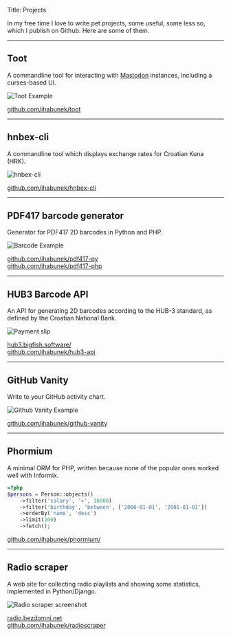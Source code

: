 Title: Projects

In my free time I love to write pet projects, some useful, some less so, which I
publish on Github. Here are some of them.

---

## Toot

A commandline tool for interacting with [Mastodon](https://joinmastodon.org/)
instances, including a curses-based UI.

![Toot Example]({static}/images/toot.png)

<a href="https://github.com/ihabunek/toot"><i class="fa fa-github"></i> github.com/ihabunek/toot</a>

---

## hnbex-cli

A commandline tool which displays exchange rates for Croatian Kuna (HRK).

![hnbex-cli]({static}/images/hnbex.png)

<a href="https://github.com/ihabunek/hnbex-cli"><i class="fa fa-github"></i> github.com/ihabunek/hnbex-cli</a>

---

## PDF417 barcode generator

Generator for PDF417 2D barcodes in Python and PHP.

![Barcode Example]({static}/images/barcode.png)

<a href="https://github.com/ihabunek/pdf417-py"><i class="fa fa-github"></i> github.com/ihabunek/pdf417-py</a><br />
<a href="https://github.com/ihabunek/pdf417-php"><i class="fa fa-github"></i> github.com/ihabunek/pdf417-php</a>

---

## HUB3 Barcode API

An API for generating 2D barcodes according to the HUB-3 standard, as defined by the Croatian National Bank.

![Payment slip]({static}/images/uplatnica.png)

<a href="https://hub3.bigfish.software/"><i class="fa fa-globe"></i> hub3.bigfish.software/</a><br />
<a href="https://github.com/ihabunek/hub3-api"><i class="fa fa-github"></i> github.com/ihabunek/hub3-api</a>

---

## GitHub Vanity

Write to your GitHub activity chart.

![Github Vanity Example]({static}/images/vanity.jpg)

<a href="https://github.com/ihabunek/github-vanity"><i class="fa fa-github"></i> github.com/ihabunek/github-vanity</a><br />

---

## Phormium

 A minimal ORM for PHP, written because none of the popular ones worked well
 with Informix.

```php
<?php
$persons = Person::objects()
    ->filter('salary', '>', 10000)
    ->filter('birthday', 'between', ['2000-01-01', '2001-01-01'])
    ->orderBy('name', 'desc')
    ->limit(100)
    ->fetch();
```

<a href="https://github.com/ihabunek/phormium/"><i class="fa fa-github"></i> github.com/ihabunek/phormium/</a><br />

---

## Radio scraper

A web site for collecting radio playlists and showing some statistics,
implemented in Python/Django.

![Radio scraper screenshot]({static}/images/radioscraper.png)

<a href="https://radio.bezdomni.net/"><i class="fa fa-globe"></i> radio.bezdomni.net</a><br />
<a href="https://github.com/ihabunek/radioscraper"><i class="fa fa-github"></i> github.com/ihabunek/radioscraper</a><br />
